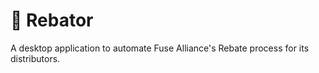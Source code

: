 # 👷 Rebator

A desktop application to automate Fuse Alliance's Rebate process for its
distributors.

